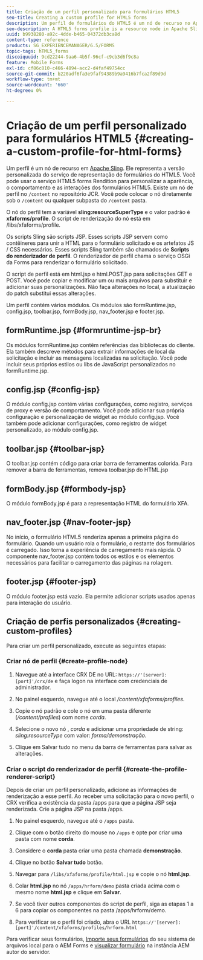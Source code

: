 ```yaml
---
title: Criação de um perfil personalizado para formulários HTML5
seo-title: Creating a custom profile for HTML5 forms
description: Um perfil de formulários do HTML5 é um nó de recurso no Apache Sling. Ele representa uma versão personalizada do serviço HTML5 forms Render.
seo-description: A HTML5 forms profile is a resource node in Apache Sling. It represents a customized version of HTML5 forms Render service.
uuid: b9938280-a92c-4dde-b465-04372db3ca8d
content-type: reference
products: SG_EXPERIENCEMANAGER/6.5/FORMS
topic-tags: hTML5_forms
discoiquuid: 9cd22244-9aa6-4b5f-96cf-c9cb3d6f9c8a
feature: Mobile Forms
exl-id: cf86c810-c466-4894-acc2-d4faf49754cc
source-git-commit: b220adf6fa3e9faf94389b9a9416b7fca2f89d9d
workflow-type: tm+mt
source-wordcount: '660'
ht-degree: 0%

---
```


# Criação de um perfil personalizado para formulários HTML5 {#creating-a-custom-profile-for-html-forms}

Um perfil é um nó de recurso em [Apache Sling](https://sling.apache.org/). Ele representa a versão personalizada do serviço de representação de formulários do HTML5. Você pode usar o serviço HTML5 forms Rendition para personalizar a aparência, o comportamento e as interações dos formulários HTML5. Existe um nó de perfil no `/content` no repositório JCR. Você pode colocar o nó diretamente sob o `/content` ou qualquer subpasta do `/content` pasta.

O nó do perfil tem a variável **sling:resourceSuperType** e o valor padrão é **xfaforms/profile**. O script de renderização do nó está em /libs/xfaforms/profile.

Os scripts Sling são scripts JSP. Esses scripts JSP servem como contêineres para unir a HTML para o formulário solicitado e os artefatos JS / CSS necessários. Esses scripts Sling também são chamados de **Scripts do renderizador de perfil**. O renderizador de perfil chama o serviço OSGi da Forms para renderizar o formulário solicitado.

O script de perfil está em html.jsp e html.POST.jsp para solicitações GET e POST. Você pode copiar e modificar um ou mais arquivos para substituir e adicionar suas personalizações. Não faça alterações no local, a atualização do patch substitui essas alterações.

Um perfil contém vários módulos. Os módulos são formRuntime.jsp, config.jsp, toolbar.jsp, formBody.jsp, nav_footer.jsp e footer.jsp.

## formRuntime.jsp {#formruntime-jsp-br}

Os módulos formRuntime.jsp contêm referências das bibliotecas do cliente. Ela também descreve métodos para extrair informações de local da solicitação e incluir as mensagens localizadas na solicitação. Você pode incluir seus próprios estilos ou libs de JavaScript personalizados no formRuntime.jsp.

## config.jsp {#config-jsp}

O módulo config.jsp contém várias configurações, como registro, serviços de proxy e versão de comportamento. Você pode adicionar sua própria configuração e personalização de widget ao módulo config.jsp. Você também pode adicionar configurações, como registro de widget personalizado, ao módulo config.jsp.

## toolbar.jsp {#toolbar-jsp}

O toolbar.jsp contém código para criar barra de ferramentas colorida. Para remover a barra de ferramentas, remova toolbar.jsp do HTML.jsp

## formBody.jsp {#formbody-jsp}

O módulo formBody.jsp é para a representação HTML do formulário XFA.

## nav_footer.jsp {#nav-footer-jsp}

No início, o formulário HTML5 renderiza apenas a primeira página do formulário. Quando um usuário rola o formulário, o restante dos formulários é carregado. Isso torna a experiência de carregamento mais rápida. O componente nav_footer.jsp contém todos os estilos e os elementos necessários para facilitar o carregamento das páginas na rolagem.

## footer.jsp {#footer-jsp}

O módulo footer.jsp está vazio. Ela permite adicionar scripts usados apenas para interação do usuário.

## Criação de perfis personalizados {#creating-custom-profiles}

Para criar um perfil personalizado, execute as seguintes etapas:

### Criar nó de perfil {#create-profile-node}

1. Navegue até a interface CRX DE no URL: `https://'[server]:[port]'/crx/de` e faça logon na interface com credenciais de administrador.

1. No painel esquerdo, navegue até o local */content/xfaforms/profiles*.

1. Copie o nó padrão e cole o nó em uma pasta diferente (*/content/profiles*) com nome *corda*.

1. Selecione o novo nó , *corda* e adicionar uma propriedade de string: *sling:resourceType* com valor: *forma/demonstração*.

1. Clique em Salvar tudo no menu da barra de ferramentas para salvar as alterações.

### Criar o script do renderizador de perfil {#create-the-profile-renderer-script}

Depois de criar um perfil personalizado, adicione as informações de renderização a esse perfil. Ao receber uma solicitação para o novo perfil, o CRX verifica a existência da pasta /apps para que a página JSP seja renderizada. Crie a página JSP na pasta /apps.

1. No painel esquerdo, navegue até o `/apps` pasta.
1. Clique com o botão direito do mouse no `/apps` e opte por criar uma pasta com nome **corda**.
1. Considere o **corda** pasta criar uma pasta chamada **demonstração**.
1. Clique no botão **Salvar tudo** botão.
1. Navegar para `/libs/xfaforms/profile/html.jsp` e copie o nó **html.jsp**.
1. Colar **html.jsp** no nó `/apps/hrform/demo` pasta criada acima com o mesmo nome **html.jsp** e clique em **Salvar**.
1. Se você tiver outros componentes do script de perfil, siga as etapas 1 a 6 para copiar os componentes na pasta /apps/hrform/demo.

1. Para verificar se o perfil foi criado, abra o URL `https://'[server]:[port]'/content/xfaforms/profiles/hrform.html`

Para verificar seus formulários, [Importe seus formulários](/help/forms/using/get-xdp-pdf-documents-aem.md) do seu sistema de arquivos local para o AEM Forms e [visualizar formulário](/help/forms/using/previewing-forms.md) na instância AEM autor do servidor.

